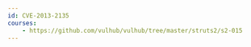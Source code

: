 ```yaml
---
id: CVE-2013-2135
courses:
    - https://github.com/vulhub/vulhub/tree/master/struts2/s2-015
---
```

